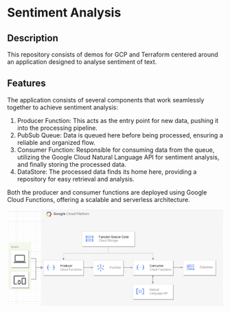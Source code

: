 # Sentiment Analysis

## Description
This repository consists of demos for GCP and Terraform centered around an application designed to analyse sentiment of text.

## Features
The application consists of several components that work seamlessly together to achieve sentiment analysis:
1. Producer Function: This acts as the entry point for new data, pushing it into the processing pipeline.
2. PubSub Queue: Data is queued here before being processed, ensuring a reliable and organized flow.
3. Consumer Function: Responsible for consuming data from the queue, utilizing the Google Cloud Natural Language API for sentiment analysis, and finally storing the processed data.
4. DataStore: The processed data finds its home here, providing a repository for easy retrieval and analysis.

Both the producer and consumer functions are deployed using Google Cloud Functions, offering a scalable and serverless architecture.

![Architecture](/images/architecture.png)